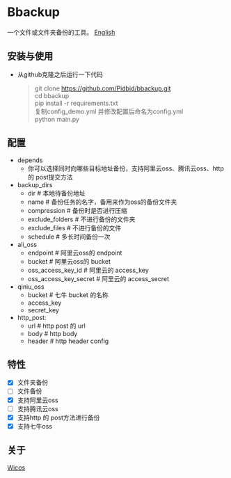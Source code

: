 # Bbackup  
一个文件或文件夹备份的工具。
[English](https://github.com/Pidbid/bbackup/blob/main/README.md)

## 安装与使用  
- 从github克隆之后运行一下代码  
  > git clone https://github.com/Pidbid/bbackup.git  
  > cd bbackup  
  > pip install -r requirements.txt  
  > 复制config_demo.yml 并修改配置后命名为config.yml  
  > python main.py

## 配置  
- depends  
  - 你可以选择同时向哪些目标地址备份，支持阿里云oss、腾讯云oss、http 的 post提交方法  
- backup_dirs  
  - dir # 本地待备份地址  
  - name # 备份任务的名字，备用来作为oss的备份文件夹  
  - compression # 备份时是否进行压缩  
  - exclude_folders # 不进行备份的文件夹
  - exclude_files # 不进行备份的文件  
  - schedule # 多长时间备份一次  
- ali_oss  
  - endpoint # 阿里云oss的 endpoint  
  - bucket # 阿里云oss的 bucket  
  - oss_access_key_id # 阿里云的 access_key  
  - oss_access_key_secret # 阿里云的 access_secret  
- qiniu_oss  
  - bucket # 七牛 bucket 的名称  
  - access_key  
  - secret_key  
- http_post:  
  - url # http post 的 url  
  - body # http body  
  - header # http header config

## 特性  
- [x] 文件夹备份  
- [ ] 文件备份  
- [x] 支持阿里云oss  
- [ ] 支持腾讯云oss  
- [x] 支持http 的 post方法进行备份  
- [x] 支持七牛oss

## 关于    
[Wicos](https://www.wicos.me)
